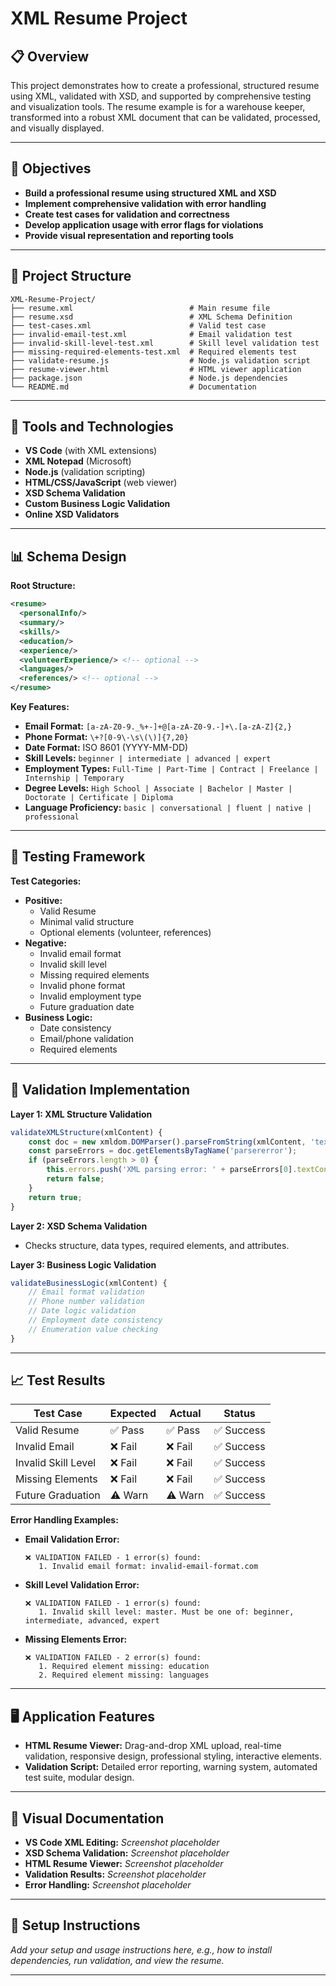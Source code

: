 # XML Resume Project

## 📋 Overview

This project demonstrates how to create a professional, structured resume using XML, validated with XSD, and supported by comprehensive testing and visualization tools. The resume example is for a warehouse keeper, transformed into a robust XML document that can be validated, processed, and visually displayed.

---

## 🎯 Objectives

- **Build a professional resume using structured XML and XSD**
- **Implement comprehensive validation with error handling**
- **Create test cases for validation and correctness**
- **Develop application usage with error flags for violations**
- **Provide visual representation and reporting tools**

---

## 📁 Project Structure

```
XML-Resume-Project/
├── resume.xml                          # Main resume file
├── resume.xsd                          # XML Schema Definition
├── test-cases.xml                      # Valid test case
├── invalid-email-test.xml              # Email validation test
├── invalid-skill-level-test.xml        # Skill level validation test
├── missing-required-elements-test.xml  # Required elements test
├── validate-resume.js                  # Node.js validation script
├── resume-viewer.html                  # HTML viewer application
├── package.json                        # Node.js dependencies
└── README.md                           # Documentation
```

---

## 🔧 Tools and Technologies

- **VS Code** (with XML extensions)
- **XML Notepad** (Microsoft)
- **Node.js** (validation scripting)
- **HTML/CSS/JavaScript** (web viewer)
- **XSD Schema Validation**
- **Custom Business Logic Validation**
- **Online XSD Validators**

---

## 📊 Schema Design

**Root Structure:**

```xml
<resume>
  <personalInfo/>
  <summary/>
  <skills/>
  <education/>
  <experience/>
  <volunteerExperience/> <!-- optional -->
  <languages/>
  <references/> <!-- optional -->
</resume>
```

**Key Features:**

- **Email Format:** `[a-zA-Z0-9._%+-]+@[a-zA-Z0-9.-]+\.[a-zA-Z]{2,}`
- **Phone Format:** `\+?[0-9\-\s\(\)]{7,20}`
- **Date Format:** ISO 8601 (YYYY-MM-DD)
- **Skill Levels:** `beginner | intermediate | advanced | expert`
- **Employment Types:** `Full-Time | Part-Time | Contract | Freelance | Internship | Temporary`
- **Degree Levels:** `High School | Associate | Bachelor | Master | Doctorate | Certificate | Diploma`
- **Language Proficiency:** `basic | conversational | fluent | native | professional`

---

## 🧪 Testing Framework

**Test Categories:**

- **Positive:**
  - Valid Resume
  - Minimal valid structure
  - Optional elements (volunteer, references)
- **Negative:**
  - Invalid email format
  - Invalid skill level
  - Missing required elements
  - Invalid phone format
  - Invalid employment type
  - Future graduation date
- **Business Logic:**
  - Date consistency
  - Email/phone validation
  - Required elements

---

## 🚀 Validation Implementation

**Layer 1: XML Structure Validation**

```javascript
validateXMLStructure(xmlContent) {
    const doc = new xmldom.DOMParser().parseFromString(xmlContent, 'text/xml');
    const parseErrors = doc.getElementsByTagName('parsererror');
    if (parseErrors.length > 0) {
        this.errors.push('XML parsing error: ' + parseErrors[0].textContent);
        return false;
    }
    return true;
}
```

**Layer 2: XSD Schema Validation**

- Checks structure, data types, required elements, and attributes.

**Layer 3: Business Logic Validation**

```javascript
validateBusinessLogic(xmlContent) {
    // Email format validation
    // Phone number validation
    // Date logic validation
    // Employment date consistency
    // Enumeration value checking
}
```

---

## 📈 Test Results

| Test Case           | Expected | Actual  | Status     |
| ------------------- | -------- | ------- | ---------- |
| Valid Resume        | ✅ Pass  | ✅ Pass | ✅ Success |
| Invalid Email       | ❌ Fail  | ❌ Fail | ✅ Success |
| Invalid Skill Level | ❌ Fail  | ❌ Fail | ✅ Success |
| Missing Elements    | ❌ Fail  | ❌ Fail | ✅ Success |
| Future Graduation   | ⚠️ Warn  | ⚠️ Warn | ✅ Success |

**Error Handling Examples:**

- **Email Validation Error:**
  ```
  ❌ VALIDATION FAILED - 1 error(s) found:
     1. Invalid email format: invalid-email-format.com
  ```
- **Skill Level Validation Error:**
  ```
  ❌ VALIDATION FAILED - 1 error(s) found:
     1. Invalid skill level: master. Must be one of: beginner, intermediate, advanced, expert
  ```
- **Missing Elements Error:**
  ```
  ❌ VALIDATION FAILED - 2 error(s) found:
     1. Required element missing: education
     2. Required element missing: languages
  ```

---

## 🖥️ Application Features

- **HTML Resume Viewer:** Drag-and-drop XML upload, real-time validation, responsive design, professional styling, interactive elements.
- **Validation Script:** Detailed error reporting, warning system, automated test suite, modular design.

---

## 📸 Visual Documentation

- **VS Code XML Editing:** _Screenshot placeholder_
- **XSD Schema Validation:** _Screenshot placeholder_
- **HTML Resume Viewer:** _Screenshot placeholder_
- **Validation Results:** _Screenshot placeholder_
- **Error Handling:** _Screenshot placeholder_

---

## 🔧 Setup Instructions

_Add your setup and usage instructions here, e.g., how to install dependencies, run validation, and view the resume._

---
